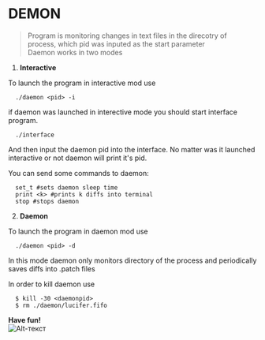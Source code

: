 # DEMON  

>Program is monitoring changes in text files in the direcotry of process, which pid was inputed as the start parameter  
Daemon works in two modes 

1. **Interactive**  

To launch the program in interactive mod use

```terminal 
  ./daemon <pid> -i
```

if daemon was launched in interective mode you should start interface program.

```terminal
  ./interface
```

And then input the daemon pid into the interface. No matter was it launched interactive or not
daemon will print it's pid.

You can send some commands to daemon:

```
  set_t #sets daemon sleep time
  print <k> #prints k diffs into terminal
  stop #stops daemon
```

2. **Daemon**  


To launch the program in daemon mod use

```terminal 
  ./daemon <pid> -d
``` 
In this mode daemon only monitors directory of the process and periodically saves diffs into .patch files
  
In order to kill daemon use 

```
  $ kill -30 <daemonpid>
  $ rm ./daemon/lucifer.fifo
```

**Have fun!**     
![Alt-текст](https://ondemand.spectrum.net/static/15a5713cf9251b1d9827e6f621a9f2c2/2fda2/SH029209900000.jpg)
